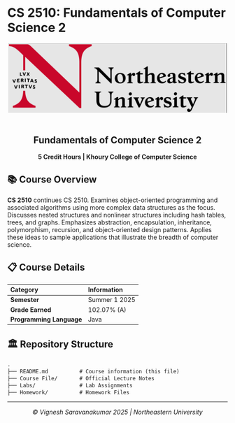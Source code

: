 # CS 2510: Fundamentals of Computer Science 2

<div align="center">
  <img src="image.png" width="500" style="background-color: white;">
  <br><br>
  <h2>Fundamentals of Computer Science 2</h2>
  <p><strong>5 Credit Hours | Khoury College of Computer Science</strong></p>
</div>

## 📚 Course Overview

**CS 2510** continues CS 2510. Examines object-oriented programming and associated algorithms using more complex data structures as the focus. Discusses nested structures and nonlinear structures including hash tables, trees, and graphs. Emphasizes abstraction, encapsulation, inheritance, polymorphism, recursion, and object-oriented design patterns. Applies these ideas to sample applications that illustrate the breadth of computer science.

## 📋 Course Details

| Category                 | Information |
| :----------------------- | :---------- |
| **Semester**             | Summer 1 2025 |
| **Grade Earned**         | 102.07% (A) |
| **Programming Language** | Java        |

## 🏛️ Repository Structure

```
.
├── README.md          # Course information (this file)
├── Course File/       # Official Lecture Notes
├── Labs/              # Lab Assignments
├── Homework/          # Homework Files
```

---

<div align="center">
  <p><em>© Vignesh Saravanakumar 2025 | Northeastern University</em></p>
</div>
